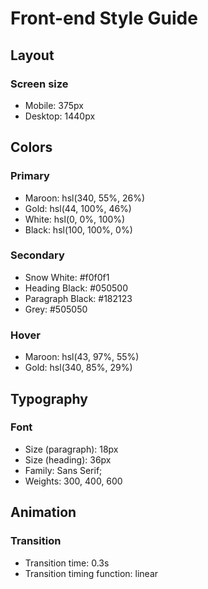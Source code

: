 # Front-end Style Guide

## Layout

### Screen size

- Mobile: 375px
- Desktop: 1440px

## Colors

### Primary

- Maroon: hsl(340, 55%, 26%)
- Gold: hsl(44, 100%, 46%)
- White: hsl(0, 0%, 100%)
- Black: hsl(100, 100%, 0%)

### Secondary

- Snow White: #f0f0f1
- Heading Black: #050500
- Paragraph Black: #182123
- Grey: #505050

### Hover

- Maroon: hsl(43, 97%, 55%)
- Gold: hsl(340, 85%, 29%)

## Typography

### Font

- Size (paragraph): 18px
- Size (heading): 36px
- Family: Sans Serif;
- Weights: 300, 400, 600

## Animation

### Transition

- Transition time: 0.3s
- Transition timing function: linear
